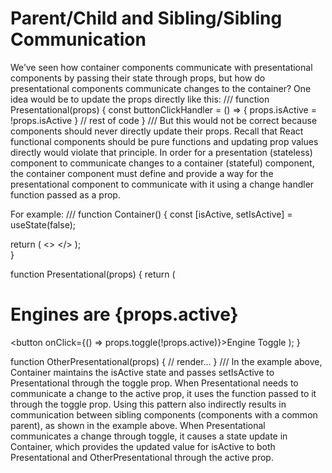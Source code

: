 <h1>Parent/Child and Sibling/Sibling Communication</h1>  

We’ve seen how container components communicate with presentational components by passing their state through props, but how do presentational components communicate changes to the container?
One idea would be to update the props directly like this:
///
function Presentational(props) {
  const buttonClickHandler = () => {
    props.isActive = !props.isActive
  }
  // rest of code
}
///
But this would not be correct because components should never directly update their props. Recall that React functional components should be pure functions and updating prop values directly would violate that principle.
In order for a presentation (stateless) component to communicate changes to a container (stateful) component, the container component must define and provide a way for the presentational component to communicate with it using a change handler function passed as a prop.

For example:
///
function Container() {
  const [isActive, setIsActive] = useState(false);                              
                                
  return (
    <>
      <Presentational active={isActive} toggle={setIsActive}/>
      <OtherPresentational active={isActive}/>
    </>
    );                          
  }
                        
function Presentational(props) {
  return (
    <h1>Engines are {props.active}</h1>
    <button onClick={() => props.toggle(!props.active)}>Engine Toggle</button>
  );
}
                            
function OtherPresentational(props) {
  // render...
}
///
In the example above, Container maintains the isActive state and passes setIsActive to Presentational through the toggle prop. When Presentational needs to communicate a change to the active prop, it uses the function passed to it through the toggle prop.
Using this pattern also indirectly results in communication between sibling components (components with a common parent), as shown in the example above. When Presentational communicates a change through toggle, it causes a state update in Container, which provides the updated value for isActive to both Presentational and OtherPresentational through the active prop.
